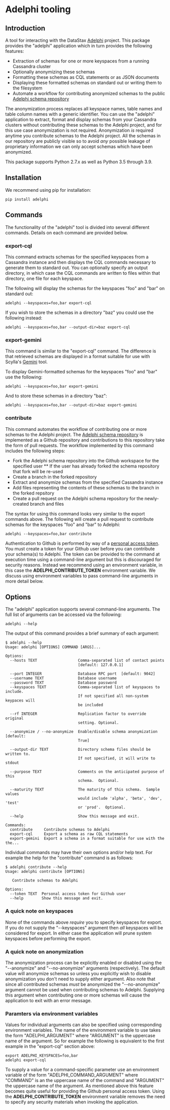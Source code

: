 # Adelphi tooling

## Introduction
A tool for interacting with the DataStax [Adelphi](https://github.com/datastax/adelphi) project.  This package provides the "adelphi" application which in turn provides the following features:

* Extraction of schemas for one or more keyspaces from a running Cassandra cluster
* Optionally anonymizing these schemas
* Formatting these schemas as CQL statements or as JSON documents
* Displaying these formatted schemas on standard out or writing them to the filesystem
* Automate a workflow for contributing anonymized schemas to the public [Adelphi schema repository](https://github.com/datastax/adelphi-schemas)

The anonymization process replaces all keyspace names, table names and table column names with a generic identifier.  You can use the "adelphi" application to extract, format and display schemas from your Cassandra clusters without contributing these schemas to the Adelphi project, and for this use case anonymization is not required.  Anonymization *is* required anytime you contribute schemas to the Adelphi project.  All the schemas in our repository are publicly visible so to avoid *any* possible leakage of proprietary information we can only accept schemas which have been anonymized.

This package supports Python 2.7.x as well as Python 3.5 through 3.9.

## Installation
We recommend using pip for installation:

    pip install adelphi

## Commands
The functionality of the "adelphi" tool is divided into several different commands.  Details on each command are provided below.

### export-cql
This command extracts schemas for the specified keyspaces from a Cassandra instance and then displays the CQL commands necessary to generate them to standard out.  You can optionally specify an output directory, in which case the CQL commands are written to files within that directory, one file for each keyspace.

The following will display the schemas for the keyspaces "foo" and "bar" on standard out: 

    adelphi --keyspaces=foo,bar export-cql

If you wish to store the schemas in a directory "baz" you could use the following instead:

    adelphi --keyspaces=foo,bar --output-dir=baz export-cql

### export-gemini
This command is similar to the "export-cql" command.  The difference is that retrieved schemas are displayed in a format suitable for use with Scylla's [Gemini](https://github.com/scylladb/gemini) tool.

To display Gemini-formatted schemas for the keyspaces "foo" and "bar" use the following:

    adelphi --keyspaces=foo,bar export-gemini

And to store these schemas in a directory "baz":

    adelphi --keyspaces=foo,bar --output-dir=baz export-gemini

### contribute
This command automates the workflow of contributing one or more schemas to the Adelphi project.  The [Adelphi schema repository](https://github.com/datastax/adelphi-schemas) is implemented as a Github repository and contributions to this repository take the form of pull requests.  The workflow implemented by this command includes the following steps:

* Fork the Adelphi schema repository into the Github workspace for the specified user
** If the user has already forked the schema repository that fork will be re-used
* Create a branch in the forked repository
* Extract and anonymize schemas from the specified Cassandra instance
* Add files representing the contents of these schemas to the branch in the forked repsitory
* Create a pull request on the Adelphi schema repository for the newly-created branch and files

The syntax for using this command looks very similar to the export commands above.  The following will create a pull request to contribute schemas for the keyspaces "foo" and "bar" to Adelphi:

    adelphi --keyspaces=foo,bar contribute

Authentication to Github is performed by way of a [personal access token](https://docs.github.com/en/free-pro-team@latest/github/authenticating-to-github/creating-a-personal-access-token).  You must create a token for your Github user before you can contribute your schema(s) to Adelphi.  The token can be provided to the command at execution time using a command-line argument but this is discouraged for security reasons.  Instead we recommend using an environment variable, in this case the **ADELPHI_CONTRIBUTE_TOKEN** environment variable.  We discuss using environment variables to pass command-line arguments in more detail below.

## Options
The "adelphi" application supports several command-line arguments.  The full list of arguments can be accessed via the following:

    adelphi --help

The output of this command provides a brief summary of each argument:

    $ adelphi --help
    Usage: adelphi [OPTIONS] COMMAND [ARGS]...
    
    Options:
      --hosts TEXT                  Comma-separated list of contact points
                                    [default: 127.0.0.1]
    
      --port INTEGER                Database RPC port  [default: 9042]
      --username TEXT               Database username
      --password TEXT               Database password
      --keyspaces TEXT              Comma-separated list of keyspaces to include.
                                    If not specified all non-system keypaces will
                                    be included
    
      --rf INTEGER                  Replication factor to override original
                                    setting. Optional.
    
      --anonymize / --no-anonymize  Enable/disable schema anonymization  [default:
                                    True]
    
      --output-dir TEXT             Directory schema files should be written to.
                                    If not specified, it will write to stdout
    
      --purpose TEXT                Comments on the anticipated purpose of this
                                    schema.  Optional.
    
      --maturity TEXT               The maturity of this schema.  Sample values
                                    would include 'alpha', 'beta', 'dev', 'test'
                                    or 'prod'.  Optional.
    
      --help                        Show this message and exit.
    
    Commands:
      contribute     Contribute schemas to Adelphi
      export-cql     Export a schema as raw CQL statements
      export-gemini  Export a schema in a format suitable for use with the the...

Individual commands may have their own options and/or help text.  For example the help for the "contribute" command is as follows:

    $ adelphi contribute --help
    Usage: adelphi contribute [OPTIONS]
    
       Contribute schemas to Adelphi
    
    Options:
      --token TEXT  Personal access token for Github user
      --help        Show this message and exit.

### A quick note on keyspaces
None of the commands above *require* you to specify keyspaces for export.  If you do not supply the "--keyspaces" argument then *all* keyspaces will be considered for export.  In either case the application will prune system keyspaces before performing the export.

### A quick note on anonymization
The anonymization process can be explicitly enabled or disabled using the "--anonymize" and "--no-anonymize" arguments (respectively).  The default value will anonymize schemas so unless you explicitly wish to disable anonymization you don't need to supply either argument.  Also note that since all contributed schemas *must* be anonymized the "--no-anonymize" argument cannot be used when contributing schemas to Adelphi.  Supplying this argument when contributing one or more schemas will cause the application to exit with an error message.

### Paramters via environment variables
Values for individual arguments can also be specified using corresponding environment variables.  The name of the environment variable to use takes the form "ADELPHI_ARGUMENT" where "ARGUMENT" is the uppercase name of the argument.  So for example the following is equivalent to the first example in the "export-cql" section above:

    export ADELPHI_KEYSPACES=foo,bar
    adelphi export-cql

To supply a value for a command-specific parameter use an environment variable of the form "ADELPHI_COMMAND_ARGUMENT" where "COMMAND" is an the uppercase name of the command and "ARGUMENT" the uppercase name of the argument.  As mentioned above this feature becomes quite useful for providing the Github personal access token.  Using the **ADELPHI_CONTRIBUTE_TOKEN** environment variable removes the need to specify any security materials when invoking the application.
